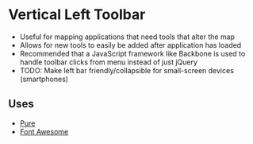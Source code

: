 # Vertical Left Toolbar
* Useful for mapping applications that need tools that alter the map
* Allows for new tools to easily be added after application has loaded
* Recommended that a JavaScript framework like Backbone is used to handle toolbar clicks from menu instead of just jQuery
* TODO: Make left bar friendly/collapsible for small-screen devices (smartphones)

## Uses
* [Pure](http://purecss.io/)
* [Font Awesome](http://fortawesome.github.io/Font-Awesome/)